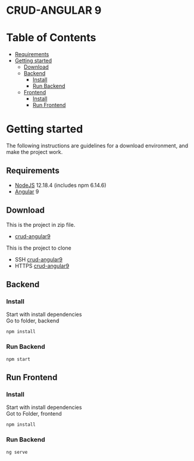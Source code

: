 # CRUD-ANGULAR 9

# Table of Contents

- [Requirements](#requirements)
- [Getting started](#getting-started)
  - [Download](#download)
  - [Backend](#backend)
    - [Install](#install)
    - [Run Backend](#run-backend)
  - [Frontend](#frontend)
    - [Install](#frontend)
    - [Run Frontend](#run-frontend)

# Getting started

The following instructions are guidelines for a download environment, and make the project work.

## Requirements

- [NodeJS](https://nodejs.org/en/download/) 12.18.4 (includes npm 6.14.6)
- [Angular](https://cli.angular.io/) 9

## Download
This is the project in zip file.

- [crud-angular9](https://github.com/slns/crud-angular9/archive/main.zip)

This is the project to clone

- SSH [crud-angular9](git@github.com:slns/crud-angular9.git)
- HTTPS [crud-angular9](https://github.com/slns/crud-angular9.git)

## Backend

### Install

Start with install dependencies\
Go to folder, backend 

```
npm install
```

### Run Backend

```
npm start
```

## Run Frontend

### Install

Start with install dependencies\
Got to Folder, frontend

```
npm install
```

### Run Backend

```
ng serve
```